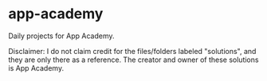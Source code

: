 # app-academy
Daily projects for App Academy.

Disclaimer: I do not claim credit for the files/folders labeled "solutions", and they are only there as a reference.
            The creator and owner of these solutions is App Academy.
